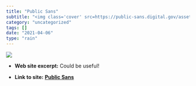 ```yaml
---
title: "Public Sans"
subtitle: "<img class='cover' src=https://public-sans.digital.gov/assets/img/public-hi.png>"
category: "uncategorized"
tags: []
date: "2021-04-06"
type: "rain"
---
```

<img class="cover" src=https://public-sans.digital.gov/assets/img/public-hi.png>



* **Web site excerpt:** Could be useful!

* **Link to site:** **[Public Sans](https://public-sans.digital.gov)**